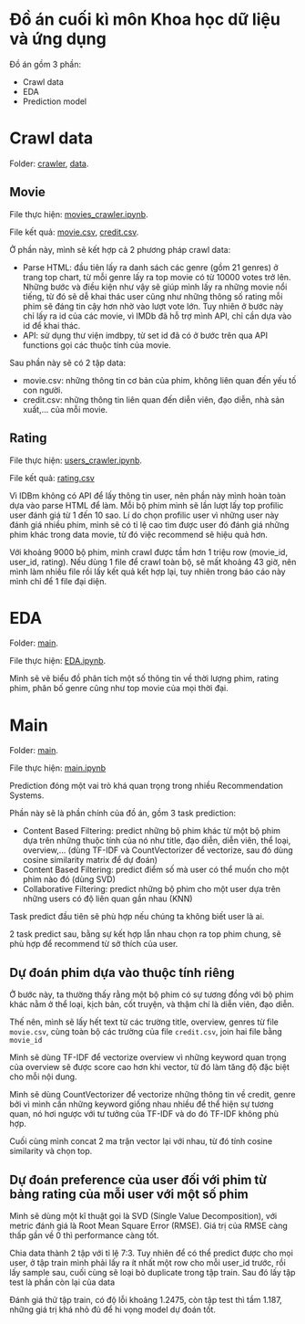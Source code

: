 # Đồ án cuối kì môn Khoa học dữ liệu và ứng dụng
Đồ án gồm 3 phần:
- Crawl data
- EDA
- Prediction model

# Crawl data
Folder: [crawler](https://github.com/bathinh001/1712168/tree/main/crawler), [data](https://github.com/bathinh001/1712168/tree/main/data).

## Movie
File thực hiện: [movies_crawler.ipynb](https://github.com/bathinh001/1712168/blob/main/crawler/movies_crawler.ipynb).

File kết quả: [movie.csv](https://github.com/bathinh001/1712168/blob/main/data/movie.csv), [credit.csv](https://github.com/bathinh001/1712168/blob/main/data/credit.csv).

Ở phần này, mình sẽ kết hợp cả 2 phương pháp crawl data:

- Parse HTML: đầu tiên lấy ra danh sách các genre (gồm 21 genres) ở trang top chart, từ mỗi genre lấy ra top movie có từ 10000 votes trở lên. Những bước và điều kiện như vậy sẽ giúp mình lấy ra những movie nổi tiếng, từ đó sẽ dễ khai thác user cũng như những thông số rating mỗi phim sẽ đáng tin cậy hơn nhờ vào lượt vote lớn. Tuy nhiên ở bước này chỉ lấy ra id của các movie, vì IMDb đã hỗ trợ mình API, chỉ cần dựa vào id để khai thác.
- API: sử dụng thư viện imdbpy, từ set id đã có ở bước trên qua API functions gọi các thuộc tính của movie.

Sau phần này sẽ có 2 tập data:
- movie.csv: những thông tin cơ bản của phim, không liên quan đến yếu tố con người.
- credit.csv: những thông tin liên quan đến diễn viên, đạo diễn, nhà sản xuất,... của mỗi movie.

## Rating
File thực hiện: [users_crawler.ipynb](https://github.com/bathinh001/1712168/blob/main/crawler/users_crawler.ipynb).

File kết quả: [rating.csv](https://github.com/bathinh001/1712168/blob/main/data/rating.csv)

Vì IDBm không có API để lấy thông tin user, nên phần này mình hoàn toàn dựa vào parse HTML để làm. Mỗi bộ phim mình sẽ lần lượt lấy top profilic user đánh giá từ 1 đến 10 sao. Lí do chọn profilic user vì những user này đánh giá nhiều phim, mình sẽ có tỉ lệ cao tìm được user đó đánh giá những phim khác trong data movie, từ đó việc recommend sẽ hiệu quả hơn.

Với khoảng 9000 bộ phim, mình crawl được tầm hơn 1 triệu row (movie_id, user_id, rating). Nếu dùng 1 file để crawl toàn bộ, sẽ mất khoảng 43 giờ, nên mình làm nhiều file rồi lấy kết quả kết hợp lại, tuy nhiên trong báo cáo này mình chỉ để 1 file đại diện.

# EDA
Folder: [main](https://github.com/bathinh001/1712168/tree/main/main).

File thực hiện: [EDA.ipynb](https://github.com/bathinh001/1712168/blob/main/main/EDA.ipynb).

Mình sẽ vẽ biểu đồ phân tích một số thông tin về thời lượng phim, rating phim, phân bố genre cũng như top movie của mọi thời đại.

# Main
Folder: [main](https://github.com/bathinh001/1712168/tree/main/main).

File thực hiện: [main.ipynb](https://github.com/bathinh001/1712168/blob/main/main/main.ipynb)

Prediction đóng một vai trò khá quan trọng trong nhiều Recommendation Systems.

Phần này sẽ là phần chính của đồ án, gồm 3 task prediction:

- Content Based Filtering: predict những bộ phim khác từ một bộ phim dựa trên những thuộc tính của nó như title, đạo diễn, diễn viên, thể loại, overview,... (dùng TF-IDF và CountVectorizer để vectorize, sau đó dùng cosine similarity matrix để dự đoán)
- Content Based Filtering: predict điểm số mà user có thể muốn cho một phim nào đó (dùng SVD)
- Collaborative Filtering: predict những bộ phim cho một user dựa trên những users có độ liên quan gần nhau (KNN)

Task predict đầu tiên sẽ phù hợp nếu chúng ta không biết user là ai.

2 task predict sau, bằng sự kết hợp lẫn nhau chọn ra top phim chung, sẽ phù hợp để recommend từ sở thích của user.

## Dự đoán phim dựa vào thuộc tính riêng

Ở bước này, ta thường thấy rằng một bộ phim có sự tương đồng với bộ phim khác nằm ở thể loại, kịch bản, cốt truyện, và thậm chí là diễn viên, đạo diễn.

Thế nên, mình sẽ lấy hết text từ các trường title, overview, genres từ file `movie.csv`, cùng toàn bộ các trường của file `credit.csv`, join hai file bằng `movie_id`

Mình sẽ dùng TF-IDF để vectorize overview vì những keyword quan trọng của overview sẽ được score cao hơn khi vector, từ đó làm tăng độ đặc biệt cho mỗi nội dung.

Mình sẽ dùng CountVectorizer để vectorize những thông tin về credit, genre bởi vì mình cần những keyword giống nhau nhiều để thể hiện sự tương quan, nó hơi ngược với tư tưởng của TF-IDF và do đó TF-IDF không phù hợp.

Cuối cùng mình concat 2 ma trận vector lại với nhau, từ đó tính cosine similarity và chọn top.

## Dự đoán preference của user đối với phim từ bảng rating của mỗi user với một số phim

Mình sẽ dùng một kĩ thuật gọi là SVD (Single Value Decomposition), với metric đánh giá là Root Mean Square Error (RMSE). Giá trị của RMSE càng thấp gần về 0 thì performance càng tốt.

Chia data thành 2 tập với tỉ lệ 7:3. Tuy nhiên để có thể predict được cho mọi user, ở tập train mình phải lấy ra ít nhất một row cho mỗi user_id trước, rồi lấy sample sau, cuối cùng sẽ loại bỏ duplicate trong tập train. Sau đó lấy tập test là phần còn lại của data

Đánh giá thử tập train, có độ lỗi khoảng 1.2475, còn tập test thì tầm 1.187, những giá trị khá nhỏ đủ để hi vọng model dự đoán tốt.

